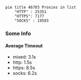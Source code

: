 
```mermaid
pie title 46703 Proxies in list
    "HTTP" : 25351
    "HTTPS": 7177
    "SOCKS" : 19583
```

### Some Info
#### Average Timeout

- mixed: 3.1s
- http: 1.5s
- https: 8.5s
- socks: 6.2s